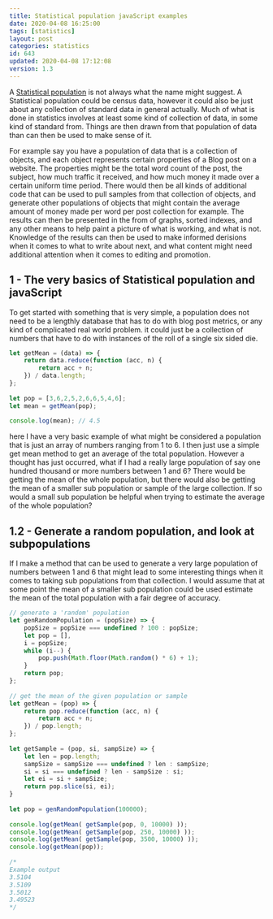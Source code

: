```yaml
---
title: Statistical population javaScript examples
date: 2020-04-08 16:25:00
tags: [statistics]
layout: post
categories: statistics
id: 643
updated: 2020-04-08 17:12:08
version: 1.3
---
```


A [Statistical population](https://en.wikipedia.org/wiki/Statistical_population) is not always what the name might suggest. A Statistical population could be census data, however it could also be just about any collection of standard data in general actually. Much of what is done in statistics involves at least some kind of collection of data, in some kind of standard from. Things are then drawn from that population of data than can then be used to make sense of it.

For example say you have a population of data that is a collection of objects, and each object represents certain properties of a Blog post on a website. The properties might be the total word count of the post, the subject, how much traffic it received, and how much money it made over a certain uniform time period. There would then be all kinds of additional code that can be used to pull samples from that collection of objects, and generate other populations of objects that might contain the average amount of money made per word per post collection for example. The results can then be presented in the from of graphs, sorted indexes, and any other means to help paint a picture of what is working, and what is not. Knowledge of the results can then be used to make informed derisions when it comes to what to write about next, and what content might need additional attention when  it comes to editing and promotion.

<!-- more -->

## 1 - The very basics of Statistical population and javaScript

To get started with something that is very simple, a population does not need to be a lengthly database that has to do with blog post metrics, or any kind of complicated real world problem. it could just be a collection of numbers that have to do with instances of the roll of a single six sided die.

```js
let getMean = (data) => {
    return data.reduce(function (acc, n) {
        return acc + n;
    }) / data.length;
};
 
let pop = [3,6,2,5,2,6,6,5,4,6];
let mean = getMean(pop);
 
console.log(mean); // 4.5

```

here I have a very basic example of what might be considered a population that is just an array of numbers ranging from 1 to 6. I then just use a simple get mean method to get an average of the total population. However a thought has just occurred, what if I had a really large population of say one hundred thousand or more numbers between 1 and 6? There would be getting the mean of the whole population, but there would also be getting the mean of a smaller sub population or sample of the large collection. If so would a small sub population be helpful when trying to estimate the average of the whole population?

## 1.2 - Generate a random population, and look at subpopulations

If I make a method that can be used to generate a very large population of numbers between 1 and 6 that might lead to some interesting things when it comes to taking sub populations from that collection. I would assume that at some point the mean of a smaller sub population could be used estimate the mean of the total population with a fair degree of accuracy.

```js
// generate a 'random' population
let genRandomPopulation = (popSize) => {
    popSize = popSize === undefined ? 100 : popSize;
    let pop = [],
    i = popSize;
    while (i--) {
        pop.push(Math.floor(Math.random() * 6) + 1);
    }
    return pop;
};
 
// get the mean of the given population or sample
let getMean = (pop) => {
    return pop.reduce(function (acc, n) {
        return acc + n;
    }) / pop.length;
};
 
let getSample = (pop, si, sampSize) => {
    let len = pop.length;
    sampSize = sampSize === undefined ? len : sampSize;
    si = si === undefined ? len - sampSize : si;
    let ei = si + sampSize;
    return pop.slice(si, ei);
}
 
let pop = genRandomPopulation(100000);
 
console.log(getMean( getSample(pop, 0, 10000) ));
console.log(getMean( getSample(pop, 250, 10000) ));
console.log(getMean( getSample(pop, 3500, 10000) ));
console.log(getMean(pop));
 
/*
Example output
3.5104
3.5109
3.5012
3.49523
*/
```